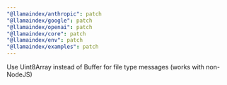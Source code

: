 ```yaml
---
"@llamaindex/anthropic": patch
"@llamaindex/google": patch
"@llamaindex/openai": patch
"@llamaindex/core": patch
"@llamaindex/env": patch
"@llamaindex/examples": patch
---
```


Use Uint8Array instead of Buffer for file type messages (works with non-NodeJS)
